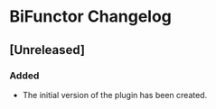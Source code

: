 <!-- Keep a Changelog guide -> https://keepachangelog.com -->

# BiFunctor Changelog

## [Unreleased]

### Added

- The initial version of the plugin has been created.
